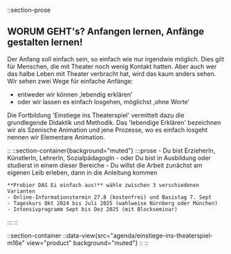 ::section-prose
  
  ## **WORUM GEHT's?** Anfangen lernen, Anfänge gestalten lernen!
  
  Der Anfang soll einfach sein, so einfach wie nur irgendwie möglich. Dies gilt für Menschen, die mit Theater noch wenig Kontakt hatten. Aber auch wer das halbe Leben mit Theater verbracht hat, wird das kaum anders sehen.
  Wir sehen zwei Wege für einfache Anfänge:
  - entweder wir können ‚lebendig erklären‘
  - oder wir lassen es einfach losgehen, möglichst ‚ohne Worte‘
  
  Die Fortbildung 'Einstiege ins Theaterspiel' vermittelt dazu die grundlegende Didaktik und Methodik. Das 'lebendige Erklären' bezeichnen wir als Szenische Animation und jene Prozesse, wo es einfach losgeht nennen wir Elementare Animation.
  
::
::section-container{background="muted"}
  :::prose
    - Du bist ErzieherIn, KünstlerIn, LehrerIn, SozialpädagogIn
    - oder Du bist in Ausbildung oder studierst in einem dieser Bereiche
    - Du willst die Arbeit zunächst am eigenen Leib erleben, dann in die Anleitung kommen
    
    **Probier DAS Ei einfach aus!** wähle zwischen 3 verschiedenen Varianten
    - Online-Informationstermin 27.8 (kostenfrei) und Basistag 7. Sept
    - Tageskurs Okt 2024 bis Juli 2025 (wahlweise Nürnberg oder München)
    - Intensivprogramm Sept bis Dez 2025 (mit Blockseminar)
  :::
::

::section-container
  ::data-view{src="agenda/einstiege-ins-theaterspiel-m16e" view="product" background="muted"}
  ::
::
